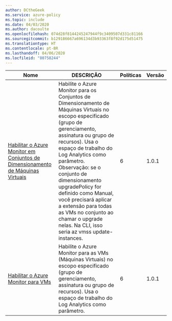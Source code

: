 ```yaml
---
author: DCtheGeek
ms.service: azure-policy
ms.topic: include
ms.date: 04/03/2020
ms.author: dacoulte
ms.openlocfilehash: 074d28f8144245247944f9c3409507d331c81166
ms.sourcegitcommit: b129186667a696134d3b93363f8f92d175d51475
ms.translationtype: HT
ms.contentlocale: pt-BR
ms.lasthandoff: 04/06/2020
ms.locfileid: "80758244"
---
```

|Nome |DESCRIÇÃO |Políticas |Versão |
|---|---|---|---|
|[Habilitar o Azure Monitor em Conjuntos de Dimensionamento de Máquinas Virtuais](https://github.com/Azure/azure-policy/blob/master/built-in-policies/policySetDefinitions/Monitoring/AzureMonitor_VMSS.json) |Habilite o Azure Monitor para os Conjuntos de Dimensionamento de Máquinas Virtuais no escopo especificado (grupo de gerenciamento, assinatura ou grupo de recursos). Usa o espaço de trabalho do Log Analytics como parâmetro. Observação: se o conjunto de dimensionamento upgradePolicy for definido como Manual, você precisará aplicar a extensão para todas as VMs no conjunto ao chamar o upgrade nelas. Na CLI, isso seria az vmss update-instances. |6 |1.0.1 |
|[Habilitar o Azure Monitor para VMs](https://github.com/Azure/azure-policy/blob/master/built-in-policies/policySetDefinitions/Monitoring/AzureMonitor_VM.json) |Habilite o Azure Monitor para as VMs (Máquinas Virtuais) no escopo especificado (grupo de gerenciamento, assinatura ou grupo de recursos). Usa o espaço de trabalho do Log Analytics como parâmetro. |6 |1.0.1 |
